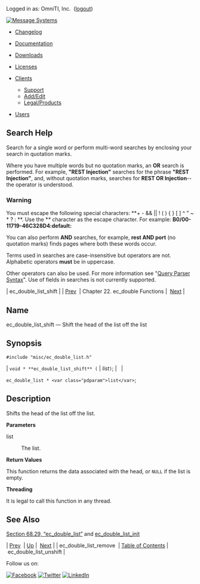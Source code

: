 Logged in as: OmniTI, Inc.  ([logout](https://support.messagesystems.com/logout.php))

[![Message Systems](https://support.messagesystems.com/images/ms-white205.png)](https://support.messagesystems.com/start.php) 

*   [Changelog](https://support.messagesystems.com/start.php?show=changelog)
*   [Documentation](https://support.messagesystems.com/docs/)
*   [Downloads](https://support.messagesystems.com/start.php)

*   [Licenses](https://support.messagesystems.com/license_summary.php)
*   <a href="">Clients</a>
    *   [Support](https://support.messagesystems.com/cs.php)
    *   [Add/Edit](https://support.messagesystems.com/edit_client.php)
    *   [Legal/Products](https://support.messagesystems.com/edit_products.php)
*   [Users](https://support.messagesystems.com/edit_customer.php)

## Search Help

Search for a single word or perform multi-word searches by enclosing your search in quotation marks.

Where you have multiple words but no quotation marks, an **OR** search is performed. For example, **"REST Injection"** searches for the phrase **"REST Injection"**, and, without quotation marks, searches for **REST OR Injection**--the operator is understood.

### Warning

You must escape the following special characters: **+ - && || ! ( ) { } [ ] ^ " ~ * ? : \**. Use the **\** character as the escape character. For example: **B0/00-11719-46C328D4\:default\:**

You can also perform **AND** searches, for example, **rest AND port** (no quotation marks) finds pages where both these words occur.

Terms used in searches are case-insensitive but operators are not. Alphabetic operators **must** be in uppercase.

Other operators can also be used. For more information see "[Query Parser Syntax](https://lucene.apache.org/core/old_versioned_docs/versions/3_0_0/queryparsersyntax.html)". Use of fields in searches is not currently supported.

| ec_double_list_shift |
| [Prev](apis.ec_double_list_remove.php)  | Chapter 22. ec_double Functions |  [Next](apis.ec_double_list_unshift.php) |

<a name="apis.ec_double_list_shift"></a>
## Name

ec_double_list_shift — Shift the head of the list off the list

## Synopsis

`#include "misc/ec_double_list.h"`

| `void * **ec_double_list_shift** (` | <var class="pdparam">list</var>`)`; |   |

`ec_double_list * <var class="pdparam">list</var>`;<a name="idp23616176"></a>
## Description

Shifts the head of the list off the list.

**Parameters**

<dl class="variablelist">

<dt>list</dt>

<dd>

The list.

</dd>

</dl>

**Return Values**

This function returns the data associated with the head, or `NULL` if the list is empty.

**Threading**

It is legal to call this function in any thread.

<a name="idp23622640"></a>
## See Also

[Section 68.29, “ec_double_list”](structs.ec_double_list.php "68.29. ec_double_list") and [ec_double_list_init](apis.ec_double_list_init.php "ec_double_list_init")

| [Prev](apis.ec_double_list_remove.php)  | [Up](double.php) |  [Next](apis.ec_double_list_unshift.php) |
| ec_double_list_remove  | [Table of Contents](index.php) |  ec_double_list_unshift |

Follow us on:

[![Facebook](https://support.messagesystems.com/images/icon-facebook.png)](http://www.facebook.com/messagesystems) [![Twitter](https://support.messagesystems.com/images/icon-twitter.png)](http://twitter.com/#!/MessageSystems) [![LinkedIn](https://support.messagesystems.com/images/icon-linkedin.png)](http://www.linkedin.com/company/message-systems)